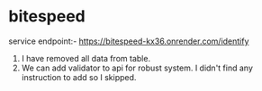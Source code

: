 # bitespeed

service endpoint:- https://bitespeed-kx36.onrender.com/identify

1. I have removed all data from table.
2. We can add validator to api for robust system. I didn't find any instruction to add so I skipped.
